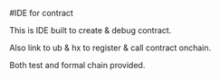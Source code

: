 #IDE for contract

This is IDE built to create & debug contract.

Also link to ub & hx to register & call contract onchain.

Both test and formal chain provided.
